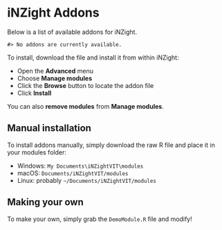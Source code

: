 
<!-- README.md is generated from README.Rmd. Please edit that file -->

# iNZight Addons

Below is a list of available addons for iNZight.

    #> No addons are currently available.

<!--
BRANCH: refs/heads/master
MINVERSION: 1
-->

To install, download the file and install it from within iNZight:

  - Open the **Advanced** menu
  - Choose **Manage modules**
  - Click the **Browse** button to locate the addon file
  - Click **Install**

You can also **remove modules** from **Manage modules**.

## Manual installation

To install addons manually, simply download the raw R file and place it
in your modules folder:

  - Windows: `My Documents\iNZightVIT\modules`
  - macOS: `Documents/iNZightVIT/modules`
  - Linux: probably `~/Documents/iNZightVIT/modules`

## Making your own

To make your own, simply grab the `DemoModule.R` file and modify\!
